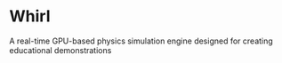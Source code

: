 # Whirl
A real-time GPU-based physics simulation engine designed for creating educational demonstrations
